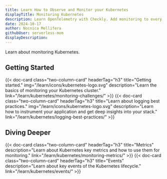 ```yaml
---
title: Learn How to Observe and Monitor your Kubernetes
displayTitle: Monitoring Kubernetes
description: Learn OpenTelemetry with Checkly. Add monitoring to every piece of your stack with the open standards and open-source tools.
date: 2024-10-17
author: Nocnica Mellifera
githubUser: serverless-mom
displayDescription:
---
```


Learn about monitoring Kubernetes.

## Getting Started

<div class="cards-list">
{{< doc-card
	  class="two-column-card"
	  headerTag="h3"
	  title="Getting started."
	  img="/learn/icons/kubernetes-logo.svg"
	  description="Learn the basics of monitoring your Kubernetes cluster."
	  link="/learn/kubernetes/monitoring-challenges/"
>}}
{{< doc-card
	  class="two-column-card"
	  headerTag="h3"
	  title="Learn about logging best practices."
	  img="/learn/icons/kubernetes-logo.svg"
	  description="Learn how to instrument your application and get deep insights into your stack."
	  link="/learn/kubernetes/logging-best-practices/"
>}}
</div>

## Diving Deeper

<div class="cards-list">
{{< doc-card
	class="two-column-card"
	headerTag="h3"
	title="Metrics"
	description="Learn about Kubernetes key metrics and how to use them for monitoring."
	link="/learn/kubernetes/monitoring-metrics/"
>}}
{{< doc-card
	class="two-column-card"
	headerTag="h3"
	title="Events"
	description="Learn about key events of the Kubernetes lifecycle."
	link="/learn/kubernetes/events/"
>}}
</div>
